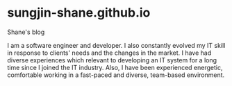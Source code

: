 # sungjin-shane.github.io
Shane's blog 

 I am a software engineer and developer. I also constantly evolved my IT skill in response to clients' needs and the changes in the market. I have had diverse experiences which relevant to developing an IT system for a long time since I joined the IT industry. Also, I have been experienced energetic, comfortable working in a fast-paced and diverse, team-based environment. 
